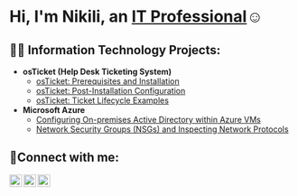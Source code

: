 <h1>Hi, I'm Nikili, an <a href="https://linkedin.com/in/nikili|">IT Professional</a>☺</h1>

<h2>👨‍💻 Information Technology Projects:</h2>

- <b>osTicket (Help Desk Ticketing System)</b>
  - [osTicket: Prerequisites and Installation](https://github.com/nikilisuzuki/osticket-prereqs)
  - [osTicket: Post-Installation Configuration](https://github.com/nikilisuzuki/post-install-config)
  - [osTicket: Ticket Lifecycle Examples](https://github.com/nikilisuzuki/ticket-lifecycle)
- <b>Microsoft Azure</b>
  - [Configuring On-premises Active Directory within Azure VMs](https://github.com/nikilisuzuki/configure-ad)
  - [Network Security Groups (NSGs) and Inspecting Network Protocols](https://github.com/nikilisuzuki/azure-network-protocols)

<h2>🤳Connect with me:</h2>

[<img align="left" alt="nikili| | Twitter" width="22px" src="https://cdn.jsdelivr.net/npm/simple-icons@v3/icons/twitter.svg" />][twitter]
[<img align="left" alt="nikili| | LinkedIn" width="22px" src="https://cdn.jsdelivr.net/npm/simple-icons@v3/icons/linkedin.svg" />][linkedin]
[<img align="left" alt="nikili| | Instagram" width="22px" src="https://cdn.jsdelivr.net/npm/simple-icons@v3/icons/instagram.svg" />][instagram]

[twitter]: https://twitter.com/nikili|
[instagram]: https://www.instagram.com/nikili|
[linkedin]: https://linkedin.com/in/nikili|
